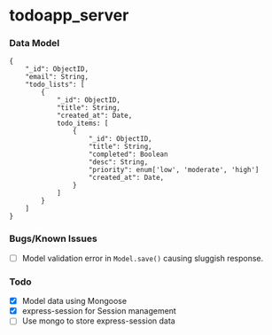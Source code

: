 # todoapp_server


### Data Model
```
{
    "_id": ObjectID,
    "email": String,
    "todo_lists": [
        {
            "_id": ObjectID,
            "title": String,
            "created_at": Date,
            todo_items: [
                {
                    "_id": ObjectID,
                    "title": String,
                    "completed": Boolean
                    "desc": String,
                    "priority": enum['low', 'moderate', 'high']
                    "created_at": Date,
                }
            ]
        }
    ]
}
```

### Bugs/Known Issues
- [ ] Model validation error in `Model.save()` causing sluggish response.

### Todo
- [x] Model data using Mongoose
- [x] express-session for Session management
- [ ] Use mongo to store express-session data